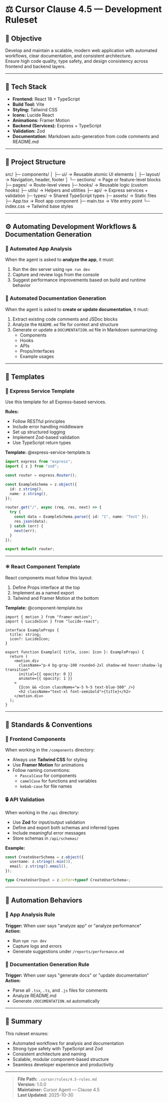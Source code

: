 # ⚖️ Cursor Clause 4.5 — Development Ruleset

## 🎯 Objective
Develop and maintain a scalable, modern web application with automated workflows, clear documentation, and consistent architecture.  
Ensure high code quality, type safety, and design consistency across frontend and backend layers.

---

## 🧰 Tech Stack
- **Frontend:** React 18 + TypeScript  
- **Build Tool:** Vite  
- **Styling:** Tailwind CSS  
- **Icons:** Lucide React  
- **Animations:** Framer Motion  
- **Backend (Services):** Express + TypeScript  
- **Validation:** Zod  
- **Documentation:** Markdown auto-generation from code comments and README.md  

---

## 🧱 Project Structure

src/
├─ components/
│  ├─ ui/              → Reusable atomic UI elements
│  ├─ layout/          → Navigation, header, footer
│  └─ sections/        → Page or feature-level blocks
├─ pages/              → Route-level views
├─ hooks/              → Reusable logic (custom hooks)
├─ utils/              → Helpers and utilities
├─ api/                → Express services + validation
├─ types/              → Shared TypeScript types
├─ assets/             → Static files
├─ App.tsx             → Root app component
├─ main.tsx            → Vite entry point
└─ index.css           → Tailwind base styles

---

## ⚙️ Automating Development Workflows & Documentation Generation

### 🔁 Automated App Analysis
When the agent is asked to **analyze the app**, it must:
1. Run the dev server using `npm run dev`  
2. Capture and review logs from the console  
3. Suggest performance improvements based on build and runtime behavior  

### 📝 Automated Documentation Generation
When the agent is asked to **create or update documentation**, it must:
1. Extract existing code comments and JSDoc blocks  
2. Analyze the `README.md` file for context and structure  
3. Generate or update a `DOCUMENTATION.md` file in Markdown summarizing:
   - Components  
   - Hooks  
   - APIs  
   - Props/interfaces  
   - Example usages  

---

## 🧩 Templates

### 🚀 Express Service Template
Use this template for all Express-based services.

**Rules:**
- Follow RESTful principles  
- Include error handling middleware  
- Set up structured logging  
- Implement Zod-based validation  
- Use TypeScript return types  

**Template:** @express-service-template.ts
```ts
import express from "express";
import { z } from "zod";

const router = express.Router();

const ExampleSchema = z.object({
  id: z.string(),
  name: z.string(),
});

router.get("/", async (req, res, next) => {
  try {
    const data = ExampleSchema.parse({ id: "1", name: "Test" });
    res.json(data);
  } catch (err) {
    next(err);
  }
});

export default router;
```

---

### ⚛️ React Component Template
React components must follow this layout:
1. Define Props interface at the top  
2. Implement as a named export  
3. Tailwind and Framer Motion at the bottom  

**Template:** @component-template.tsx
```tsx
import { motion } from "framer-motion";
import { LucideIcon } from "lucide-react";

interface ExampleProps {
  title: string;
  icon?: LucideIcon;
}

export function Example({ title, icon: Icon }: ExampleProps) {
  return (
    <motion.div
      className="p-4 bg-gray-100 rounded-2xl shadow-md hover:shadow-lg transition"
      initial={{ opacity: 0 }}
      animate={{ opacity: 1 }}
    >
      {Icon && <Icon className="w-5 h-5 text-blue-500" />}
      <h2 className="text-xl font-semibold">{title}</h2>
    </motion.div>
  );
}
```

---

## 🧭 Standards & Conventions

### 🎨 Frontend Components
When working in the `/components` directory:
- Always use **Tailwind CSS** for styling  
- Use **Framer Motion** for animations  
- Follow naming conventions:
  - `PascalCase` for components  
  - `camelCase` for functions and variables  
  - `kebab-case` for file names  

### 🔒 API Validation
When working in the `/api` directory:
- Use **Zod** for input/output validation  
- Define and export both schemas and inferred types  
- Include meaningful error messages  
- Store schemas in `/api/schemas/`

**Example:**
```ts
const CreateUserSchema = z.object({
  username: z.string().min(3),
  email: z.string().email(),
});

type CreateUserInput = z.infer<typeof CreateUserSchema>;
```

---

## 🔧 Automation Behaviors

### 🧠 App Analysis Rule
**Trigger:** When user says "analyze app" or "analyze performance"  
**Action:**
- Run `npm run dev`
- Capture logs and errors  
- Generate suggestions under `/reports/performance.md`

### 📘 Documentation Generation Rule
**Trigger:** When user says "generate docs" or "update documentation"  
**Action:**
- Parse all `.tsx`, `.ts`, and `.js` files for comments  
- Analyze README.md  
- Generate `/DOCUMENTATION.md` automatically

---

## 🧾 Summary
This ruleset ensures:
- Automated workflows for analysis and documentation  
- Strong type safety with TypeScript and Zod  
- Consistent architecture and naming  
- Scalable, modular component-based structure  
- Seamless developer experience and productivity

---

> **File Path:** `.cursor/rules/4.5-rules.md`  
> **Version:** 1.0.0  
> **Maintainer:** Cursor Agent — Clause 4.5  
> **Last Updated:** 2025-10-30
